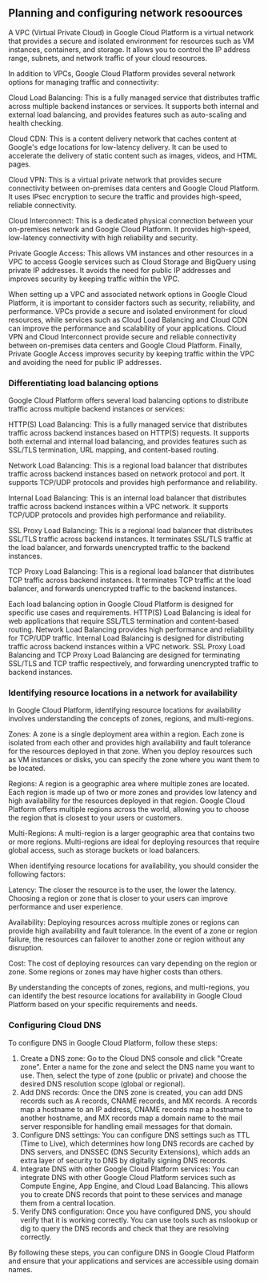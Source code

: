 ## Planning and configuring network resoources
A VPC (Virtual Private Cloud) in Google Cloud Platform is a virtual network that provides a secure and isolated environment for resources such as VM instances, containers, and storage. It allows you to control the IP address range, subnets, and network traffic of your cloud resources.

In addition to VPCs, Google Cloud Platform provides several network options for managing traffic and connectivity:

Cloud Load Balancing: This is a fully managed service that distributes traffic across multiple backend instances or services. It supports both internal and external load balancing, and provides features such as auto-scaling and health checking.

Cloud CDN: This is a content delivery network that caches content at Google's edge locations for low-latency delivery. It can be used to accelerate the delivery of static content such as images, videos, and HTML pages.

Cloud VPN: This is a virtual private network that provides secure connectivity between on-premises data centers and Google Cloud Platform. It uses IPsec encryption to secure the traffic and provides high-speed, reliable connectivity.

Cloud Interconnect: This is a dedicated physical connection between your on-premises network and Google Cloud Platform. It provides high-speed, low-latency connectivity with high reliability and security.

Private Google Access: This allows VM instances and other resources in a VPC to access Google services such as Cloud Storage and BigQuery using private IP addresses. It avoids the need for public IP addresses and improves security by keeping traffic within the VPC.

When setting up a VPC and associated network options in Google Cloud Platform, it is important to consider factors such as security, reliability, and performance. VPCs provide a secure and isolated environment for cloud resources, while services such as Cloud Load Balancing and Cloud CDN can improve the performance and scalability of your applications. Cloud VPN and Cloud Interconnect provide secure and reliable connectivity between on-premises data centers and Google Cloud Platform. Finally, Private Google Access improves security by keeping traffic within the VPC and avoiding the need for public IP addresses.

### Differentiating load balancing options 
Google Cloud Platform offers several load balancing options to distribute traffic across multiple backend instances or services:

HTTP(S) Load Balancing: This is a fully managed service that distributes traffic across backend instances based on HTTP(S) requests. It supports both external and internal load balancing, and provides features such as SSL/TLS termination, URL mapping, and content-based routing.

Network Load Balancing: This is a regional load balancer that distributes traffic across backend instances based on network protocol and port. It supports TCP/UDP protocols and provides high performance and reliability.

Internal Load Balancing: This is an internal load balancer that distributes traffic across backend instances within a VPC network. It supports TCP/UDP protocols and provides high performance and reliability.

SSL Proxy Load Balancing: This is a regional load balancer that distributes SSL/TLS traffic across backend instances. It terminates SSL/TLS traffic at the load balancer, and forwards unencrypted traffic to the backend instances.

TCP Proxy Load Balancing: This is a regional load balancer that distributes TCP traffic across backend instances. It terminates TCP traffic at the load balancer, and forwards unencrypted traffic to the backend instances.

Each load balancing option in Google Cloud Platform is designed for specific use cases and requirements. HTTP(S) Load Balancing is ideal for web applications that require SSL/TLS termination and content-based routing. Network Load Balancing provides high performance and reliability for TCP/UDP traffic. Internal Load Balancing is designed for distributing traffic across backend instances within a VPC network. SSL Proxy Load Balancing and TCP Proxy Load Balancing are designed for terminating SSL/TLS and TCP traffic respectively, and forwarding unencrypted traffic to backend instances.

### Identifying resource locations in a network for availability
In Google Cloud Platform, identifying resource locations for availability involves understanding the concepts of zones, regions, and multi-regions.

Zones: A zone is a single deployment area within a region. Each zone is isolated from each other and provides high availability and fault tolerance for the resources deployed in that zone. When you deploy resources such as VM instances or disks, you can specify the zone where you want them to be located.

Regions: A region is a geographic area where multiple zones are located. Each region is made up of two or more zones and provides low latency and high availability for the resources deployed in that region. Google Cloud Platform offers multiple regions across the world, allowing you to choose the region that is closest to your users or customers.

Multi-Regions: A multi-region is a larger geographic area that contains two or more regions. Multi-regions are ideal for deploying resources that require global access, such as storage buckets or load balancers.

When identifying resource locations for availability, you should consider the following factors:

Latency: The closer the resource is to the user, the lower the latency. Choosing a region or zone that is closer to your users can improve performance and user experience.

Availability: Deploying resources across multiple zones or regions can provide high availability and fault tolerance. In the event of a zone or region failure, the resources can failover to another zone or region without any disruption.

Cost: The cost of deploying resources can vary depending on the region or zone. Some regions or zones may have higher costs than others.

By understanding the concepts of zones, regions, and multi-regions, you can identify the best resource locations for availability in Google Cloud Platform based on your specific requirements and needs.

### Configuring Cloud DNS 
To configure DNS in Google Cloud Platform, follow these steps:

1. Create a DNS zone: Go to the Cloud DNS console and click "Create zone". Enter a name for the zone and select the DNS name you want to use. Then, select the type of zone (public or private) and choose the desired DNS resolution scope (global or regional).
2. Add DNS records: Once the DNS zone is created, you can add DNS records such as A records, CNAME records, and MX records. A records map a hostname to an IP address, CNAME records map a hostname to another hostname, and MX records map a domain name to the mail server responsible for handling email messages for that domain.
3. Configure DNS settings: You can configure DNS settings such as TTL (Time to Live), which determines how long DNS records are cached by DNS servers, and DNSSEC (DNS Security Extensions), which adds an extra layer of security to DNS by digitally signing DNS records.
4. Integrate DNS with other Google Cloud Platform services: You can integrate DNS with other Google Cloud Platform services such as Compute Engine, App Engine, and Cloud Load Balancing. This allows you to create DNS records that point to these services and manage them from a central location.
5. Verify DNS configuration: Once you have configured DNS, you should verify that it is working correctly. You can use tools such as nslookup or dig to query the DNS records and check that they are resolving correctly.

By following these steps, you can configure DNS in Google Cloud Platform and ensure that your applications and services are accessible using domain names.